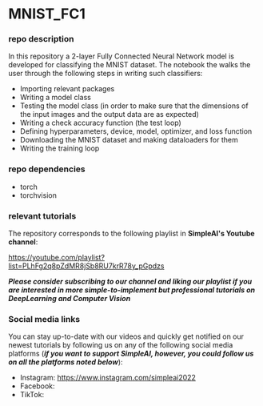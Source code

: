 # MNIST_FC1

### repo description
In this repository a 2-layer Fully Connected Neural Network model is developed for classifying the MNIST dataset. The notebook the walks the user through the following steps in writing such classifiers:

* Importing relevant packages
* Writing a model class
* Testing the model class (in order to make sure that the dimensions of the input images and the output data are as expected)
* Writing a check accuracy function (the test loop)
* Defining hyperparameters, device, model, optimizer, and loss function
* Downloading the MNIST dataset and making dataloaders for them
* Writing the training loop

### repo dependencies
* torch
* torchvision

### relevant tutorials
The repository corresponds to the following playlist in **SimpleAI's Youtube channel**:

https://youtube.com/playlist?list=PLhFg2q8pZdMR8jSb8RU7krR78y_pGpdzs

***Please consider subscribing to our channel and liking our playlist if you are interested in more simple-to-implement but professional tutorials on DeepLearning and Computer Vision***

### Social media links
You can stay up-to-date with our videos and quickly get notified on our newest tutorials by following us on any of the following social media platforms (***if you want to support SimpleAI, however, you could follow us on all the platforms noted below***):

* Instagram: https://www.instagram.com/simpleai2022
* Facebook:
* TikTok:


